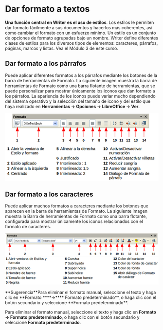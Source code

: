 
# Dar formato a textos

**Una función central en Writer es el uso de estilos**. Los estilos le permiten dar formato fácilmente a sus documentos y hacerlos más coherentes, así como cambiar el formato con un esfuerzo mínimo. Un estilo es un conjunto de opciones de formato agrupadas bajo un nombre. Writer define diferentes clases de estilos para los diversos tipos de elementos: caracteres, párrafos, páginas, marcos y listas. Vea el Módulo 3 de este curso.

## Dar formato a los párrafos

Puede aplicar diferentes formatos a los párrafos mediante los botones de la barra de herramientas de Formato. La siguiente imagen muestra la barra de herramientas de Formato como una barra flotante de herramientas, que se puede personalizar para mostrar únicamente los iconos que dan formato a los párrafos. La apariencia de los iconos puede variar mucho dependiendo del sistema operativo y la selección del tamaño de icono y del estilo que haya realizado en **Herramientas ****→**** Opciones ****→**** LibreOffice ****→**** Ver**.

![](img/Seleccion_265.png)


## Dar formato a los caracteres

Puede aplicar muchos formatos a caracteres mediante los botones que aparecen en la barra de herramientas de Formato. La siguiente imagen muestra la Barra de herramientas de Formato como una barra flotante, configurada para mostrar únicamente los iconos relacionados con el formato de caracteres.

![](img/Seleccion_266.png)
![](img/Seleccion_267.png)





<td width="699" bgcolor="#83caff">**Sugerencia**</td><td width="3646">Para eliminar el formato manual, seleccione el texto y haga clic en **Formato ****→**** Formato predeterminado**, o haga clic con el botón secundario y seleccione **Formato predeterminado**.</td>

Para eliminar el formato manual, seleccione el texto y haga clic en **Formato ****→**** Formato predeterminado**, o haga clic con el botón secundario y seleccione **Formato predeterminado**.

